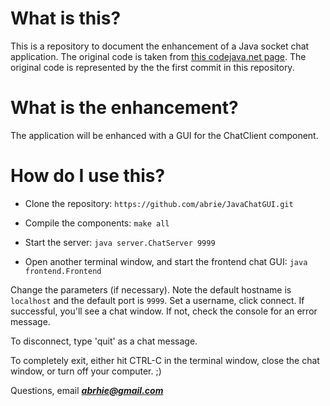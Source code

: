 # What is this?

This is a repository to document the enhancement of a Java socket chat application.
The original code is taken from [this codejava.net page](http://www.codejava.net/java-se/networking/how-to-create-a-chat-console-application-in-java-using-socket). The original code is represented by the the first commit in this repository.

# What is the enhancement?
The application will be enhanced with a GUI for the ChatClient component.

# How do I use this?

- Clone the repository:
`https://github.com/abrie/JavaChatGUI.git`

- Compile the components:
`make all`

- Start the server:
`java server.ChatServer 9999`

- Open another terminal window, and start the frontend chat GUI:
`java frontend.Frontend`

Change the parameters (if necessary). Note the default hostname is `localhost` and the default port is `9999`. Set a username, click connect. If successful, you'll see a chat window. If not, check the console for an error message.

To disconnect, type 'quit' as a chat message.

To completely exit, either hit CTRL-C in the terminal window, close the chat window, or turn off your computer. ;)

Questions, email ***abrhie@gmail.com***
